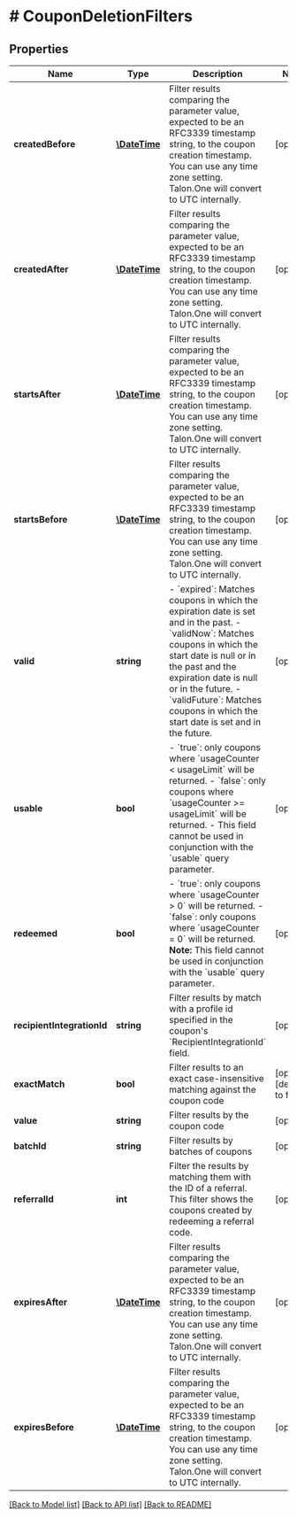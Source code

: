 # # CouponDeletionFilters

## Properties

Name | Type | Description | Notes
------------ | ------------- | ------------- | -------------
**createdBefore** | [**\DateTime**](\DateTime.md) | Filter results comparing the parameter value, expected to be an RFC3339 timestamp string, to the coupon creation timestamp. You can use any time zone setting. Talon.One will convert to UTC internally. | [optional] 
**createdAfter** | [**\DateTime**](\DateTime.md) | Filter results comparing the parameter value, expected to be an RFC3339 timestamp string, to the coupon creation timestamp. You can use any time zone setting. Talon.One will convert to UTC internally. | [optional] 
**startsAfter** | [**\DateTime**](\DateTime.md) | Filter results comparing the parameter value, expected to be an RFC3339 timestamp string, to the coupon creation timestamp. You can use any time zone setting. Talon.One will convert to UTC internally. | [optional] 
**startsBefore** | [**\DateTime**](\DateTime.md) | Filter results comparing the parameter value, expected to be an RFC3339 timestamp string, to the coupon creation timestamp. You can use any time zone setting. Talon.One will convert to UTC internally. | [optional] 
**valid** | **string** | - &#x60;expired&#x60;: Matches coupons in which the expiration date is set and in the past. - &#x60;validNow&#x60;: Matches coupons in which the start date is null or in the past and the expiration date is null or in the future. - &#x60;validFuture&#x60;: Matches coupons in which the start date is set and in the future. | [optional] 
**usable** | **bool** | - &#x60;true&#x60;: only coupons where &#x60;usageCounter &lt; usageLimit&#x60; will be returned. - &#x60;false&#x60;: only coupons where &#x60;usageCounter &gt;&#x3D; usageLimit&#x60; will be returned. - This field cannot be used in conjunction with the &#x60;usable&#x60; query parameter. | [optional] 
**redeemed** | **bool** | - &#x60;true&#x60;: only coupons where &#x60;usageCounter &gt; 0&#x60; will be returned. - &#x60;false&#x60;: only coupons where &#x60;usageCounter &#x3D; 0&#x60; will be returned.  **Note:** This field cannot be used in conjunction with the &#x60;usable&#x60; query parameter. | [optional] 
**recipientIntegrationId** | **string** | Filter results by match with a profile id specified in the coupon&#39;s &#x60;RecipientIntegrationId&#x60; field. | [optional] 
**exactMatch** | **bool** | Filter results to an exact case-insensitive matching against the coupon code | [optional] [default to false]
**value** | **string** | Filter results by the coupon code | [optional] 
**batchId** | **string** | Filter results by batches of coupons | [optional] 
**referralId** | **int** | Filter the results by matching them with the ID of a referral. This filter shows the coupons created by redeeming a referral code. | [optional] 
**expiresAfter** | [**\DateTime**](\DateTime.md) | Filter results comparing the parameter value, expected to be an RFC3339 timestamp string, to the coupon creation timestamp. You can use any time zone setting. Talon.One will convert to UTC internally. | [optional] 
**expiresBefore** | [**\DateTime**](\DateTime.md) | Filter results comparing the parameter value, expected to be an RFC3339 timestamp string, to the coupon creation timestamp. You can use any time zone setting. Talon.One will convert to UTC internally. | [optional] 

[[Back to Model list]](../../README.md#documentation-for-models) [[Back to API list]](../../README.md#documentation-for-api-endpoints) [[Back to README]](../../README.md)


